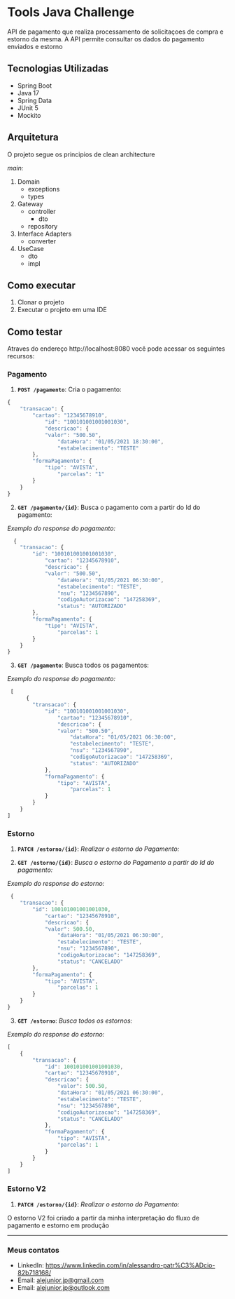 # Tools Java Challenge

API de pagamento que realiza processamento de solicitaçoes de compra e estorno da mesma.
A API permite consultar os dados do pagamento enviados e estorno

## Tecnologias Utilizadas

- Spring Boot
- Java 17
- Spring Data
- JUnit 5
- Mockito

## Arquitetura
O projeto segue os principios de clean architecture

*main:*
1. Domain
    - exceptions
    - types
2. Gateway
    - controller
        - dto
    - repository
3. Interface Adapters
    - converter
4. UseCase
    - dto
    - impl

## Como executar
1. Clonar o projeto
2. Executar o projeto em uma IDE

## Como testar
Atraves do endereço http://localhost:8080 você pode acessar os seguintes recursos:

### Pagamento

1. **``POST /pagamento``**: Cria o pagamento:
```javascript
{
    "transacao": {
        "cartao": "12345678910",
            "id": "100101001001001030",
            "descricao": {
            "valor": "500.50",
                "dataHora": "01/05/2021 18:30:00",
                "estabelecimento": "TESTE"
        },
        "formaPagamento": {
            "tipo": "AVISTA",
                "parcelas": "1"
        }
    }
}
```

2. **``GET /pagamento/{id}``**: Busca o pagamento com a partir do Id do pagamento:

*Exemplo do response do pagamento:*
```javascript
  {
    "transacao": {
        "id": "100101001001001030",
            "cartao": "12345678910",
            "descricao": {
            "valor": "500.50",
                "dataHora": "01/05/2021 06:30:00",
                "estabelecimento": "TESTE",
                "nsu": "1234567890",
                "codigoAutorizacao": "147258369",
                "status": "AUTORIZADO"
        },
        "formaPagamento": {
            "tipo": "AVISTA",
                "parcelas": 1
        }
    }
}
```

3. **``GET /pagamento``**: Busca todos os pagamentos:

*Exemplo do response do pagamento:*
```javascript
 [
      {
        "transacao": {
            "id": "100101001001001030",
                "cartao": "12345678910",
                "descricao": {
                "valor": "500.50",
                    "dataHora": "01/05/2021 06:30:00",
                    "estabelecimento": "TESTE",
                    "nsu": "1234567890",
                    "codigoAutorizacao": "147258369",
                    "status": "AUTORIZADO"
            },
            "formaPagamento": {
                "tipo": "AVISTA",
                    "parcelas": 1
            }
        }
    }
]
```
### Estorno

1. **``PATCH /estorno/{id}``**: *Realizar o estorno do Pagamento:*


2. **``GET /estorno/{id}``**: *Busca o estorno do Pagamento a partir do Id do pagamento:*

*Exemplo do response do estorno:*
```javascript
 {
    "transacao": {
        "id": 100101001001001030,
            "cartao": "12345678910",
            "descricao": {
            "valor": 500.50,
                "dataHora": "01/05/2021 06:30:00",
                "estabelecimento": "TESTE",
                "nsu": "1234567890",
                "codigoAutorizacao": "147258369",
                "status": "CANCELADO"
        },
        "formaPagamento": {
            "tipo": "AVISTA",
                "parcelas": 1
        }
    }
}
```
3. **``GET /estorno``**: *Busca todos os estornos:*

*Exemplo do response do estorno:*
```javascript
[
    {
        "transacao": {
            "id": 100101001001001030,
            "cartao": "12345678910",
            "descricao": {
                "valor": 500.50,
                "dataHora": "01/05/2021 06:30:00",
                "estabelecimento": "TESTE",
                "nsu": "1234567890",
                "codigoAutorizacao": "147258369",
                "status": "CANCELADO"
            },
            "formaPagamento": {
                "tipo": "AVISTA",
                "parcelas": 1
            }
        }
    }
]
```
### Estorno V2

1. **``PATCH /estorno/{id}``**: *Realizar o estorno do Pagamento:*

O estorno V2 foi criado a partir da minha interpretação do fluxo de pagamento e estorno em produção

-------------------------------------------------------------------------------------------------
### Meus contatos

- LinkedIn: https://www.linkedin.com/in/alessandro-patr%C3%ADcio-82b718168/
- Email:  alejunior.jp@gmail.com
- Email:  alejunior.jp@outlook.com
